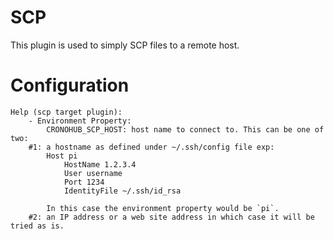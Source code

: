# SCP

This plugin is used to simply SCP files to a remote host.

# Configuration

```
Help (scp target plugin):
    - Environment Property:
        CRONOHUB_SCP_HOST: host name to connect to. This can be one of two:
    #1: a hostname as defined under ~/.ssh/config file exp:
        Host pi
            HostName 1.2.3.4
            User username
            Port 1234
            IdentityFile ~/.ssh/id_rsa

        In this case the environment property would be `pi`.
    #2: an IP address or a web site address in which case it will be tried as is.
```